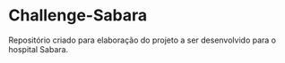 # Challenge-Sabara
Repositório criado para elaboração do projeto a ser desenvolvido para o hospital Sabara.
